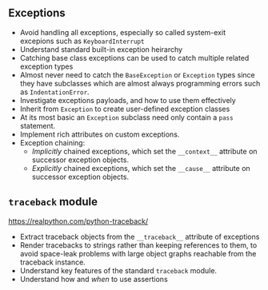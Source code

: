 ## Exceptions
* Avoid handling all exceptions, especially so called system-exit excepions such as `KeyboardInterrupt`
* Understand standard built-in exception heirarchy
* Catching base class exceptions can be used to catch multiple related exception types
* Almost never need to catch the `BaseException` or `Exception` types since they have subclasses which are almost always programming errors such as `IndentationError`.
* Investigate exceptions payloads, and how to use them effectively
* Inherit from `Exception` to create user-defined exception classes
* At its most basic an `Exception` subclass need only contain a `pass` statement.
* Implement rich attributes on custom exceptions.
* Exception chaining:
  - _Implicitly_ chained exceptions, which set the `__context__` attribute on successor exception objects.
  - _Explicitly_ chained exceptions, which set the `__cause__` attribute on successor exception objects.

## `traceback` module

https://realpython.com/python-traceback/
* Extract traceback objects from the `__traceback__` attribute of exceptions
* Render tracebacks to strings rather than keeping references to them, to avoid space-leak problems with large object graphs reachable from the traceback instance.
* Understand key features of the standard `traceback` module.
* Understand how and _when_ to use assertions